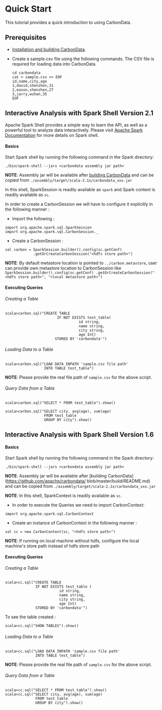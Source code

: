<!--
    Licensed to the Apache Software Foundation (ASF) under one
    or more contributor license agreements.  See the NOTICE file
    distributed with this work for additional information
    regarding copyright ownership.  The ASF licenses this file
    to you under the Apache License, Version 2.0 (the
    "License"); you may not use this file except in compliance
    with the License.  You may obtain a copy of the License at

      http://www.apache.org/licenses/LICENSE-2.0

    Unless required by applicable law or agreed to in writing,
    software distributed under the License is distributed on an
    "AS IS" BASIS, WITHOUT WARRANTIES OR CONDITIONS OF ANY
    KIND, either express or implied.  See the License for the
    specific language governing permissions and limitations
    under the License.
-->

# Quick Start
This tutorial provides a quick introduction to using CarbonData.

##  Prerequisites
* [Installation and building CarbonData](https://github.com/apache/carbondata/blob/master/build).
* Create a sample.csv file using the following commands. The CSV file is required for loading data into CarbonData.

  ```
  cd carbondata
  cat > sample.csv << EOF
  id,name,city,age
  1,david,shenzhen,31
  2,eason,shenzhen,27
  3,jarry,wuhan,35
  EOF
  ```

## Interactive Analysis with Spark Shell Version 2.1

Apache Spark Shell provides a simple way to learn the API, as well as a powerful tool to analyze data interactively. Please visit [Apache Spark Documentation](http://spark.apache.org/docs/latest/) for more details on Spark shell.

#### Basics

Start Spark shell by running the following command in the Spark directory:

```
./bin/spark-shell --jars <carbondata assembly jar path>
```
**NOTE**: Assembly jar will be available after [building CarbonData](https://github.com/apache/carbondata/blob/master/build/README.md) and can be copied from `./assembly/target/scala-2.1x/carbondata_xxx.jar`

In this shell, SparkSession is readily available as `spark` and Spark context is readily available as `sc`.

In order to create a CarbonSession we will have to configure it explicitly in the following manner :

* Import the following :

```
import org.apache.spark.sql.SparkSession
import org.apache.spark.sql.CarbonSession._
```

* Create a CarbonSession :

```
val carbon = SparkSession.builder().config(sc.getConf)
             .getOrCreateCarbonSession("<hdfs store path>")
```
**NOTE**: By default metastore location is pointed to `../carbon.metastore`, user can provide own metastore location to CarbonSession like `SparkSession.builder().config(sc.getConf)
.getOrCreateCarbonSession("<hdfs store path>", "<local metastore path>")`

#### Executing Queries

###### Creating a Table

```
scala>carbon.sql("CREATE TABLE
                        IF NOT EXISTS test_table(
                                  id string,
                                  name string,
                                  city string,
                                  age Int)
                       STORED BY 'carbondata'")
```

###### Loading Data to a Table

```
scala>carbon.sql("LOAD DATA INPATH 'sample.csv file path'
                  INTO TABLE test_table")
```
**NOTE**: Please provide the real file path of `sample.csv` for the above script.

###### Query Data from a Table

```
scala>carbon.sql("SELECT * FROM test_table").show()

scala>carbon.sql("SELECT city, avg(age), sum(age)
                  FROM test_table
                  GROUP BY city").show()
```

## Interactive Analysis with Spark Shell Version 1.6

#### Basics

Start Spark shell by running the following command in the Spark directory:

```
./bin/spark-shell --jars <carbondata assembly jar path>
```
**NOTE**: Assembly jar will be available after [building CarbonData](https://github.com/apache/carbondata/
blob/master/build/README.md) and can be copied from `./assembly/target/scala-2.1x/carbondata_xxx.jar`

**NOTE**: In this shell, SparkContext is readily available as `sc`.

* In order to execute the Queries we need to import CarbonContext:

```
import org.apache.spark.sql.CarbonContext
```

* Create an instance of CarbonContext in the following manner :

```
val cc = new CarbonContext(sc, "<hdfs store path>")
```
**NOTE**: If running on local machine without hdfs, configure the local machine's store path instead of hdfs store path

#### Executing Queries

###### Creating a Table

```
scala>cc.sql("CREATE TABLE
              IF NOT EXISTS test_table (
                         id string,
                         name string,
                         city string,
                         age Int)
              STORED BY 'carbondata'")
```
To see the table created :

```
scala>cc.sql("SHOW TABLES").show()
```

###### Loading Data to a Table

```
scala>cc.sql("LOAD DATA INPATH 'sample.csv file path'
              INTO TABLE test_table")
```
**NOTE**: Please provide the real file path of `sample.csv` for the above script.

###### Query Data from a Table

```
scala>cc.sql("SELECT * FROM test_table").show()
scala>cc.sql("SELECT city, avg(age), sum(age)
              FROM test_table
              GROUP BY city").show()
```
